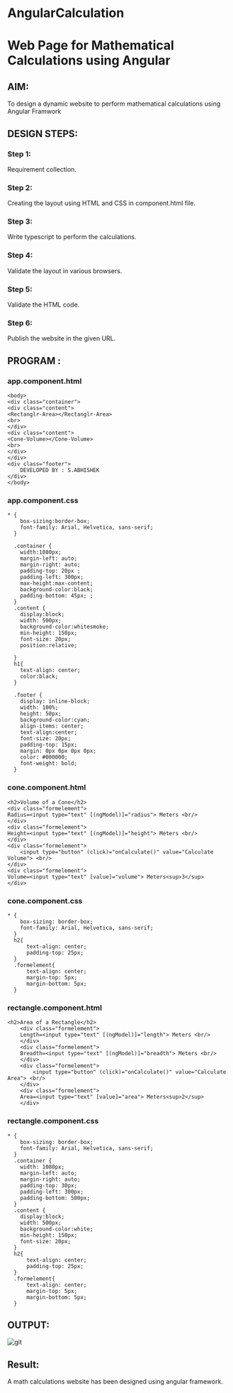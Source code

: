 # AngularCalculation

# Web Page for Mathematical Calculations using Angular

## AIM:
To design a dynamic website to perform mathematical calculations using Angular Framwork

## DESIGN STEPS:

### Step 1:

Requirement collection.

### Step 2:

Creating the layout using HTML and CSS in component.html file.

### Step 3:

Write typescript to perform the calculations.

### Step 4:

Validate the layout in various browsers.

### Step 5:

Validate the HTML code.

### Step 6:

Publish the website in the given URL.

## PROGRAM :
### app.component.html
~~~
<body>
<div class="container">
<div class="content">
<Rectanglr-Area></Rectanglr-Area>
<br>
</div>
<div class="content">
<Cone-Volume></Cone-Volume>
<br>
</div>
</div>
<div class="footer">
    DEVELOPED BY : S.ABHISHEK
</div>
</body>
~~~

### app.component.css
~~~
* {
    box-sizing:border-box;
    font-family: Arial, Helvetica, sans-serif;
  }
 
  .container {
    width:1080px;
    margin-left: auto;
    margin-right: auto;
    padding-top: 20px ;
    padding-left: 300px;
    max-height:max-content;
    background-color:black;
    padding-bottom: 45px; ;
  }
  .content {
    display:block;
    width: 500px;
    background-color:whitesmoke;
    min-height: 150px;
    font-size: 20px;
    position:relative;
    
  }
  h1{
    text-align: center;
    color:black;
  }
  
  .footer {
    display: inline-block;
    width: 100%;
    height: 50px;
    background-color:cyan;
    align-items: center;
    text-align:center;
    font-size: 20px;
    padding-top: 15px;
    margin: 0px 0px 0px 0px;
    color: #000000;
    font-weight: bold;
  }
~~~

### cone.component.html
~~~
<h2>Volume of a Cone</h2>
<div class="formelement">
Radius=<input type="text" [(ngModel)]="radius"> Meters <br/>
</div>
<div class="formelement">
Height=<input type="text" [(ngModel)]="height"> Meters <br/>
</div>
<div class="formelement">
    <input type="button" (click)="onCalculate()" value="Calculate Volume"> <br/>
</div>
<div class="formelement">
Volume=<input type="text" [value]="volume"> Meters<sup>3</sup>
</div>
~~~

### cone.component.css
~~~
* {
    box-sizing: border-box;
    font-family: Arial, Helvetica, sans-serif;
  }
  h2{
      text-align: center;
      padding-top: 25px;
  }
  .formelement{
      text-align: center;
      margin-top: 5px;
      margin-bottom: 5px;
  }
~~~

### rectangle.component.html
~~~
<h2>Area of a Rectangle</h2>
    <div class="formelement">
    Length=<input type="text" [(ngModel)]="length"> Meters <br/>
    </div>
    <div class="formelement">
    Breadth=<input type="text" [(ngModel)]="breadth"> Meters <br/>
    </div>
    <div class="formelement">
        <input type="button" (click)="onCalculate()" value="Calculate Area"> <br/>
    </div>
    <div class="formelement">
    Area=<input type="text" [value]="area"> Meters<sup>2</sup>
    </div>
~~~

### rectangle.component.css
~~~
* {
    box-sizing: border-box;
    font-family: Arial, Helvetica, sans-serif;
  }
  .container {
    width: 1080px;
    margin-left: auto;
    margin-right: auto;
    padding-top: 30px;
    padding-left: 300px;
    padding-bottom: 500px;
  }
  .content {
    display:block;
    width: 500px;
    background-color:white;
    min-height: 150px;
    font-size: 20px;
  }
  h2{
      text-align: center;
      padding-top: 25px;
  }
  .formelement{
      text-align: center;
      margin-top: 5px;
      margin-bottom: 5px;
  }
~~~

## OUTPUT:

![git](angular_calculation.png)


## Result:
A math calculations website has been designed using angular framework.

